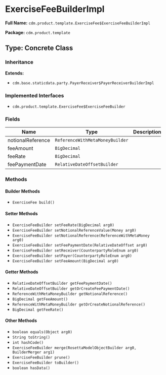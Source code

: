 # ExerciseFeeBuilderImpl

**Full Name:** `cdm.product.template.ExerciseFee$ExerciseFeeBuilderImpl`

**Package:** `cdm.product.template`

## Type: Concrete Class

### Inheritance

**Extends:**
- `cdm.base.staticdata.party.PayerReceiver$PayerReceiverBuilderImpl`

### Implemented Interfaces

- `cdm.product.template.ExerciseFee$ExerciseFeeBuilder`

### Fields

| Name | Type | Description |
|------|------|-------------|
| notionalReference | `ReferenceWithMetaMoneyBuilder` |  |
| feeAmount | `BigDecimal` |  |
| feeRate | `BigDecimal` |  |
| feePaymentDate | `RelativeDateOffsetBuilder` |  |

### Methods

#### Builder Methods

- `ExerciseFee build()`

#### Setter Methods

- `ExerciseFeeBuilder setFeeRate(BigDecimal arg0)`
- `ExerciseFeeBuilder setNotionalReferenceValue(Money arg0)`
- `ExerciseFeeBuilder setNotionalReference(ReferenceWithMetaMoney arg0)`
- `ExerciseFeeBuilder setFeePaymentDate(RelativeDateOffset arg0)`
- `ExerciseFeeBuilder setReceiver(CounterpartyRoleEnum arg0)`
- `ExerciseFeeBuilder setPayer(CounterpartyRoleEnum arg0)`
- `ExerciseFeeBuilder setFeeAmount(BigDecimal arg0)`

#### Getter Methods

- `RelativeDateOffsetBuilder getFeePaymentDate()`
- `RelativeDateOffsetBuilder getOrCreateFeePaymentDate()`
- `ReferenceWithMetaMoneyBuilder getNotionalReference()`
- `BigDecimal getFeeAmount()`
- `ReferenceWithMetaMoneyBuilder getOrCreateNotionalReference()`
- `BigDecimal getFeeRate()`

#### Other Methods

- `boolean equals(Object arg0)`
- `String toString()`
- `int hashCode()`
- `ExerciseFeeBuilder merge(RosettaModelObjectBuilder arg0, BuilderMerger arg1)`
- `ExerciseFeeBuilder prune()`
- `ExerciseFeeBuilder toBuilder()`
- `boolean hasData()`

